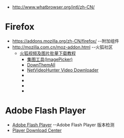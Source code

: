 * http://www.whatbrowser.org/intl/zh-CN/
# Firefox
* https://addons.mozilla.org/zh-CN/firefox/ --附加组件
* http://mozilla.com.cn/moz-addon.html      --火狐社区
  * [火狐视频及图片批量下载教程](http://mozilla.com.cn/thread-320496-1-1.html)
    * [集图工具(ImagePicker)](http://mozilla.com.cn/thread-230287-1-1.html)
    * [DownThemAll](http://mozilla.com.cn/thread-30310-1-1.html)
    * [NetVideoHunter Video Downloader](http://mozilla.com.cn/thread-30309-1-1.html)
    * 
    * 
    * 
    *
# Adobe Flash Player
* [Adobe Flash Player](http://www.adobe.com/software/flash/about/)  --Adobe Flash Player 版本检测 
* [Player Download Center ](http://www.adobe.com/go/getflash)
